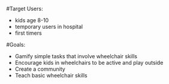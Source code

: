 #Target Users:

- kids age 8-10
- temporary users in hospital
- first timers

#Goals:

- Gamify simple tasks that involve wheelchair skills
- Encourage kids in wheelchairs to be active and play outside
- Create a community
- Teach basic wheelchair skills

